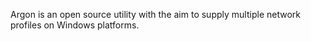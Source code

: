 Argon is an open source utility with the aim to supply multiple network profiles on Windows platforms.